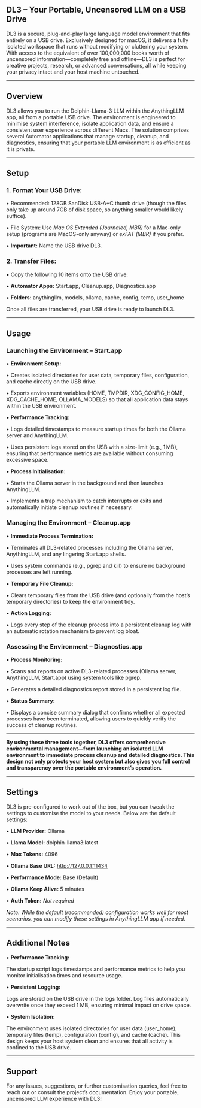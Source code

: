 ## **DL3 – Your Portable, Uncensored LLM on a USB Drive**

DL3 is a secure, plug-and-play large language model environment that fits entirely on a USB drive. Exclusively designed for macOS, it delivers a fully isolated workspace that runs without modifying or cluttering your system. With access to the equivalent of over 100,000,000 books worth of uncensored information—completely free and offline—DL3 is perfect for creative projects, research, or advanced conversations, all while keeping your privacy intact and your host machine untouched.

---

## **Overview**

DL3 allows you to run the Dolphin-Llama-3 LLM within the AnythingLLM app, all from a portable USB drive. The environment is engineered to minimise system interference, isolate application data, and ensure a consistent user experience across different Macs. The solution comprises several Automator applications that manage startup, cleanup, and diagnostics, ensuring that your portable LLM environment is as efficient as it is private.

---

## **Setup**

### 1.	**Format Your USB Drive:**

•	Recommended: 128GB SanDisk USB-A+C thumb drive (though the files only take up around 7GB of disk space, so anything smaller would likely suffice).

•	File System: Use *Mac OS Extended (Journaled, MBR)* for a Mac-only setup (programs are MacOS-only anyway) or *exFAT (MBR)* if you prefer.

•	**Important:** Name the USB drive DL3.

### 2.	**Transfer Files:**

•	Copy the following 10 items onto the USB drive:

•	**Automator Apps:** Start.app, Cleanup.app, Diagnostics.app

•	**Folders:** anythingllm, models, ollama, cache, config, temp, user_home

Once all files are transferred, your USB drive is ready to launch DL3.

---

## **Usage**

### **Launching the Environment – Start.app**

•	**Environment Setup:**

•	Creates isolated directories for user data, temporary files, configuration, and cache directly on the USB drive.

•	Exports environment variables (HOME, TMPDIR, XDG_CONFIG_HOME, XDG_CACHE_HOME, OLLAMA_MODELS) so that all application data stays within the USB environment.

•	**Performance Tracking:**

•	Logs detailed timestamps to measure startup times for both the Ollama server and AnythingLLM.

•	Uses persistent logs stored on the USB with a size-limit (e.g., 1 MB), ensuring that performance metrics are available without consuming excessive space.

•	**Process Initialisation:**

•	Starts the Ollama server in the background and then launches AnythingLLM.

•	Implements a trap mechanism to catch interrupts or exits and automatically initiate cleanup routines if necessary.

### **Managing the Environment – Cleanup.app**

•	**Immediate Process Termination:**

•	Terminates all DL3-related processes including the Ollama server, AnythingLLM, and any lingering Start.app shells.

•	Uses system commands (e.g., pgrep and kill) to ensure no background processes are left running.

•	**Temporary File Cleanup:**

•	Clears temporary files from the USB drive (and optionally from the host’s temporary directories) to keep the environment tidy.

•	**Action Logging:**

•	Logs every step of the cleanup process into a persistent cleanup log with an automatic rotation mechanism to prevent log bloat.

### **Assessing the Environment – Diagnostics.app**

•	**Process Monitoring:**

•	Scans and reports on active DL3-related processes (Ollama server, AnythingLLM, Start.app) using system tools like pgrep.

•	Generates a detailed diagnostics report stored in a persistent log file.

•	**Status Summary:**

•	Displays a concise summary dialog that confirms whether all expected processes have been terminated, allowing users to quickly verify the success of cleanup routines.

---

**By using these three tools together, DL3 offers comprehensive environmental management—from launching an isolated LLM environment to immediate process cleanup and detailed diagnostics. This design not only protects your host system but also gives you full control and transparency over the portable environment’s operation.**

---

## **Settings**

DL3 is pre-configured to work out of the box, but you can tweak the settings to customise the model to your needs. Below are the default settings:

•	**LLM Provider:** Ollama

•	**Llama Model:** dolphin-llama3:latest

•	**Max Tokens:** 4096

•	**Ollama Base URL:** http://127.0.0.1:11434

•	**Performance Mode:** Base (Default)

•	**Ollama Keep Alive:** 5 minutes

•	**Auth Token:** *Not required*

*Note: While the default (recommended) configuration works well for most scenarios, you can modify these settings in AnythingLLM app if needed.*

---

## **Additional Notes**

•	**Performance Tracking:**

The startup script logs timestamps and performance metrics to help you monitor initialisation times and resource usage.

•	**Persistent Logging:**

Logs are stored on the USB drive in the logs folder. Log files automatically overwrite once they exceed 1 MB, ensuring minimal impact on drive space.

•	**System Isolation:**

The environment uses isolated directories for user data (user_home), temporary files (temp), configuration (config), and cache (cache). This design keeps your host system clean and ensures that all activity is confined to the USB drive.

---

## **Support**

For any issues, suggestions, or further customisation queries, feel free to reach out or consult the project’s documentation. Enjoy your portable, uncensored LLM experience with DL3!
